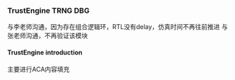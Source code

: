 ### TrustEngine TRNG DBG

与李老师沟通，因为存在组合逻辑环，RTL没有delay，仿真时间不再往前推进
与张老师沟通，不再验证该模块
#### TrustEngine introduction

主要进行ACA内容填充

